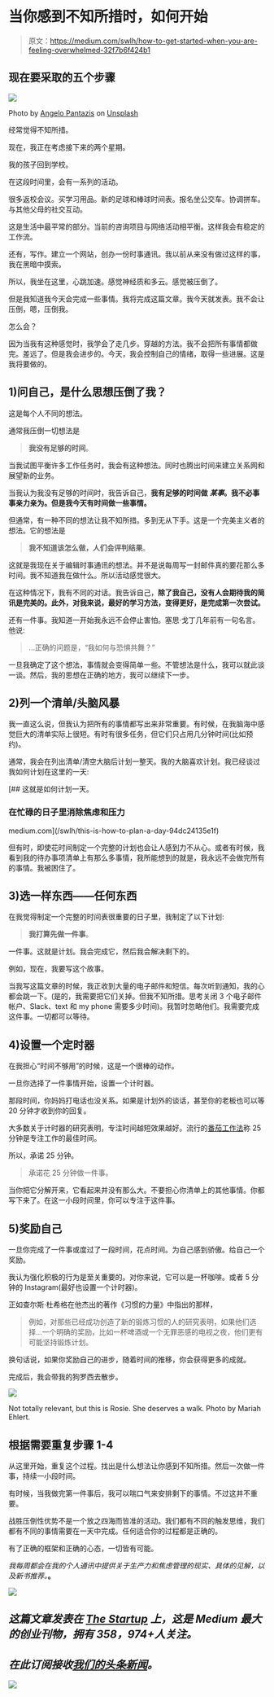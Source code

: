 # 当你感到不知所措时，如何开始

> 原文：<https://medium.com/swlh/how-to-get-started-when-you-are-feeling-overwhelmed-32f7b6f424b1>

## 现在要采取的五个步骤

![](img/b878e18b1594dad4b39cca71050c8920.png)

Photo by [Angelo Pantazis](https://unsplash.com/photos/t7sosxqMEFA?utm_source=unsplash&utm_medium=referral&utm_content=creditCopyText) on [Unsplash](https://unsplash.com/search/photos/step-foot?utm_source=unsplash&utm_medium=referral&utm_content=creditCopyText)

经常觉得不知所措。

现在，我正在考虑接下来的两个星期。

我的孩子回到学校。

在这段时间里，会有一系列的活动。

很多返校会议。买学习用品。新的足球和棒球时间表。报名坐公交车。协调拼车。与其他父母的社交互动。

这是生活中最平常的部分。当前的咨询项目与网络活动相平衡。这样我会有稳定的工作流。

还有，写作。建立一个网站，创办一份时事通讯。我以前从来没有做过这样的事，我在黑暗中摸索。

所以，我坐在这里，心跳加速。感觉神经质和多云。感觉被压倒了。

但是我知道我今天会完成一些事情。我将完成这篇文章。我今天就发表。我不会让压倒，嗯，压倒我。

怎么会？

因为当我有这种感觉时，我学会了走几步。穿越的方法。我不会把所有事情都做完。差远了。但是我会进步的。今天，我会控制自己的情绪，取得一些进展。这是我将要做的。

## 1)问自己，是什么思想压倒了我？

这是每个人不同的想法。

通常我压倒一切想法是

> **我没有足够的时间**。

当我试图平衡许多工作任务时，我会有这种想法。同时也腾出时间来建立关系网和展望新的业务。

当我认为我没有足够的时间时，我告诉自己，**我有足够的时间做** ***某事*。我不必事事亲力亲为。但是我今天有时间做一些事情。**

但通常，有一种不同的想法让我不知所措。多到无从下手。这是一个完美主义者的想法。它的想法是

> **我不知道该怎么做，人们会评判结果**。

这就是我现在关于编辑时事通讯的想法。并不是说每周写一封邮件真的要花那么多时间。我不知道我在做什么。所以活动感觉很大。

在这种情况下，我有不同的对话。我告诉自己，**除了我自己，没有人会期待我的简讯是完美的。此外，对我来说，最好的学习方法，变得更好，是完成第一次尝试。**

还有一件事。我知道一开始我永远不会停止害怕。塞思·戈丁几年前有一句名言。他说:

> …正确的问题是，“我如何与恐惧共舞？”

一旦我确定了这个想法，事情就会变得简单一些。不管想法是什么，我可以就此谈一谈。然后，我的思想在正确的地方，我可以继续下一步。

## 2)列一个清单/头脑风暴

我一直这么说，但我认为把所有的事情都写出来非常重要。有时候，在我脑海中感觉巨大的清单实际上很短。有时有很多任务，但它们只占用几分钟时间(比如预约)。

通常，我会在列出清单/清空大脑后计划一整天。我的大脑喜欢计划。我已经谈过我如何计划在这里的一天:

[](/swlh/this-is-how-to-plan-a-day-94dc24135e1f) [## 这就是如何计划一天。

### 在忙碌的日子里消除焦虑和压力

medium.com](/swlh/this-is-how-to-plan-a-day-94dc24135e1f) 

但有时，即使花时间制定一个完整的计划也会让人感到力不从心。或者有时候，我看到我的待办事项清单上有那么多事情，我所能想到的就是，我永远不会做完所有的事情。我被困住了。

## 3)选一样东西——任何东西

在我觉得制定一个完整的时间表很重要的日子里，我制定了以下计划:

> **我打算先做一件事**。

一件事。这就是计划。我会完成它，然后我会解决剩下的。

例如，现在，我要写这个故事。

当我写这篇文章的时候，我正收到大量的电子邮件和短信。每次听到通知，我的心都会跳一下。(是的，我需要把它们关掉。但我不知所措。思考关闭 3 个电子邮件帐户、Slack、text 和 my phone 需要多少时间)。我暂时忽略他们。我需要完成这件事。一切都可以等待。

## 4)设置一个定时器

在我担心“时间不够用”的时候，这是一个很棒的动作。

一旦你选择了一件事情开始，设置一个计时器。

那段时间，你妈妈打电话也没关系。如果是计划外的谈话，甚至你的老板也可以等 20 分钟才收到你的回复。

大多数关于计时器的研究表明，专注时间越短效果越好。流行的[番茄工作法](https://francescocirillo.com/pages/pomodoro-technique)称 25 分钟是专注工作的最佳时间。

所以，承诺 25 分钟。

> 承诺花 25 分钟做一件事。

当你把它分解开来，它看起来并没有那么大。不要担心你清单上的其他事情。你都写下来了。在这一小段时间里，你可以专注于这件事。

## 5)奖励自己

一旦你完成了一件事或度过了一段时间，花点时间。为自己感到骄傲。给自己一个奖励。

我认为强化积极的行为是至关重要的。对你来说，它可以是一杯咖啡。或者 5 分钟的 Instagram(最好也设置一个计时器)。

正如查尔斯·杜希格在他杰出的著作《习惯的力量》中指出的那样，

> 例如，对那些已经成功创造了新的锻炼习惯的人的研究表明，如果他们选择…一个明确的奖励，比如一杯啤酒或一个无罪恶感的电视之夜，他们更有可能坚持锻炼计划。

换句话说，如果你奖励自己的进步，随着时间的推移，你会获得更多的成就。

完成后，我会带我的狗罗西去散步。

![](img/4fee735446e722734450819c38926da8.png)

Not totally relevant, but this is Rosie. She deserves a walk. Photo by Mariah Ehlert.

## 根据需要重复步骤 1-4

从这里开始，重复这个过程。找出是什么想法让你感到不知所措。然后一次做一件事，持续一小段时间。

有时候，当我做完第一件事后，我可以喘口气来安排剩下的事情。不过这并不重要。

战胜压倒性优势不是一个放之四海而皆准的活动。我们都有不同的触发思维，我们都有不同的事情需要在一天中完成。任何适合你的过程都是正确的。

有了正确的框架和正确的心态，一切皆有可能。

*我每周都会在我的个人通讯中提供关于生产力和焦虑管理的现实、具体的见解，以及新书推荐。*[](http://www.debknobelman.com)**。**

*[![](img/308a8d84fb9b2fab43d66c117fcc4bb4.png)](https://medium.com/swlh)*

## *这篇文章发表在 [The Startup](https://medium.com/swlh) 上，这是 Medium 最大的创业刊物，拥有 358，974+人关注。*

## *在此订阅接收[我们的头条新闻](http://growthsupply.com/the-startup-newsletter/)。*

*[![](img/b0164736ea17a63403e660de5dedf91a.png)](https://medium.com/swlh)*